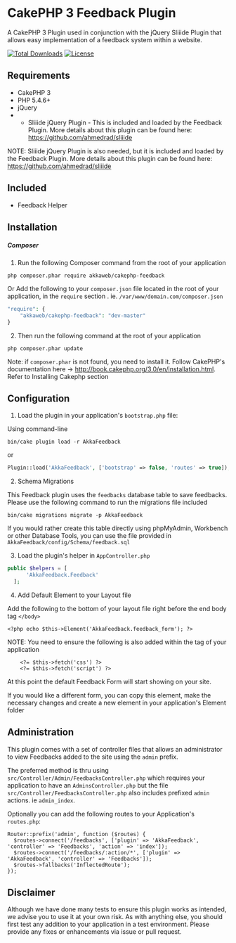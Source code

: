 # CakePHP 3 Feedback Plugin

A CakePHP 3 Plugin used in conjunction with the jQuery Sliiide Plugin that allows easy implementation of a feedback system within a website.

[![Total Downloads](https://poser.pugx.org/akkaweb/cakephp-feedback/downloads.svg)](https://packagist.org/packages/akkaweb/cakephp-facebook)
[![License](https://poser.pugx.org/akkaweb/cakephp-feedback/license.svg)](https://packagist.org/packages/akkaweb/cakephp-facebook)

## Requirements #######################################################
- CakePHP 3
- PHP 5.4.6+
- jQuery
- * Sliiide jQuery Plugin - This is included and loaded by the Feedback Plugin. More details about this plugin can be found here: https://github.com/ahmedrad/sliiide

NOTE: Sliiide jQuery Plugin is also needed, but it is included and loaded by the Feedback Plugin. More details about this plugin can be found here: https://github.com/ahmedrad/sliiide

## Included #######################################################
- Feedback Helper

## Installation #######################################################

##### Composer

1. Run the following Composer command from the root of your application

```php composer.phar require akkaweb/cakephp-feedback```

Or Add the following to your `composer.json` file located in the root of your application, in the `require` section . ie. `/var/www/domain.com/composer.json`

```php
"require": {
	"akkaweb/cakephp-feedback": "dev-master"
}
```

2. Then run the following command at the root of your application

```
php composer.phar update
```
Note: if `composer.phar` is not found, you need to install it. Follow CakePHP's documentation here -> http://book.cakephp.org/3.0/en/installation.html. Refer to Installing Cakephp section

## Configuration #######################################################

1. Load the plugin in your application's `bootstrap.php` file:

Using command-line

```bin/cake plugin load -r AkkaFeedback```

or

```php
Plugin::load('AkkaFeedback', ['bootstrap' => false, 'routes' => true]);
```

2. Schema Migrations

This Feedback plugin uses the `feedbacks` database table to save feedbacks. Please use the following command to run the migrations file included

```bin/cake migrations migrate -p AkkaFeedback```

If you would rather create this table directly using phpMyAdmin, Workbench or other Database Tools, you can use the file provided in `AkkaFeedback/config/Schema/feedback.sql`

3. Load the plugin's helper in `AppController.php`

```php
public $helpers = [
      'AkkaFeedback.Feedback'
  ];
```

4. Add Default Element to your Layout file

Add the following to the bottom of your layout file right before the end body tag `</body>`

```<?php echo $this->Element('AkkaFeedback.feedback_form'); ?>```

NOTE: You need to ensure the following is also added within the <head> tag of your application

```
	<?= $this->fetch('css') ?>
	<?= $this->fetch('script') ?>
```

At this point the default Feedback Form will start showing on your site.

If you would like a different form, you can copy this element, make the necessary changes and create a new element in your application's Element folder

## Administration #######################################################

This plugin comes with a set of controller files that allows an administrator to view Feedbacks added to the site using the `admin` prefix.

The preferred method is thru using `src/Controller/Admin/FeedbacksController.php` which requires your application to have an `AdminsController.php` but the file `src/Controller/FeedbacksController.php` also includes prefixed `admin` actions. ie `admin_index`.

Optionally you can add the following routes to your Application's `routes.php`:

```
Router::prefix('admin', function ($routes) {
  $routes->connect('/feedbacks', ['plugin' => 'AkkaFeedback', 'controller' => 'Feedbacks', 'action' => 'index']);
  $routes->connect('/feedbacks/:action/*', ['plugin' => 'AkkaFeedback', 'controller' => 'Feedbacks']);
  $routes->fallbacks('InflectedRoute');
});
```

## Disclaimer
Although we have done many tests to ensure this plugin works as intended, we advise you to use it at your own risk. As with anything else, you should first test any addition to your application in a test environment. Please provide any fixes or enhancements via issue or pull request.
